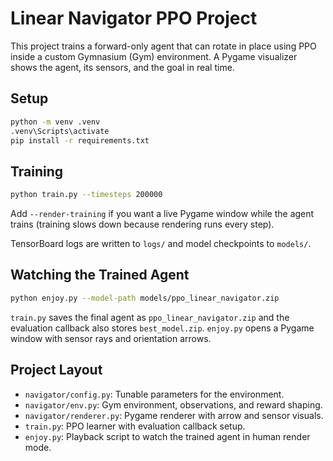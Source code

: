 # Linear Navigator PPO Project

This project trains a forward-only agent that can rotate in place using PPO inside a custom Gymnasium (Gym) environment. A Pygame visualizer shows the agent, its sensors, and the goal in real time.

## Setup

```bash
python -m venv .venv
.venv\Scripts\activate
pip install -r requirements.txt
```

## Training

```bash
python train.py --timesteps 200000
```

Add `--render-training` if you want a live Pygame window while the agent trains (training slows down because rendering runs every step).

TensorBoard logs are written to `logs/` and model checkpoints to `models/`.

## Watching the Trained Agent

```bash
python enjoy.py --model-path models/ppo_linear_navigator.zip
```

`train.py` saves the final agent as `ppo_linear_navigator.zip` and the evaluation callback also stores `best_model.zip`. `enjoy.py` opens a Pygame window with sensor rays and orientation arrows.

## Project Layout

- `navigator/config.py`: Tunable parameters for the environment.
- `navigator/env.py`: Gym environment, observations, and reward shaping.
- `navigator/renderer.py`: Pygame renderer with arrow and sensor visuals.
- `train.py`: PPO learner with evaluation callback setup.
- `enjoy.py`: Playback script to watch the trained agent in human render mode.

